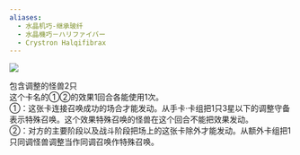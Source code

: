 ```yaml
---
aliases:
  - 水晶机巧-继承玻纤
  - 水晶機巧－ハリファイバー
  - Crystron Halqifibrax
---
```

![](https://cdn.233.momobako.com/ygopro/pics/50588353.jpg!half)


包含调整的怪兽2只  
这个卡名的①②的效果1回合各能使用1次。  
①：这张卡连接召唤成功的场合才能发动。从手卡·卡组把1只3星以下的调整守备表示特殊召唤。这个效果特殊召唤的怪兽在这个回合不能把效果发动。  
②：对方的主要阶段以及战斗阶段把场上的这张卡除外才能发动。从额外卡组把1只同调怪兽调整当作同调召唤作特殊召唤。

